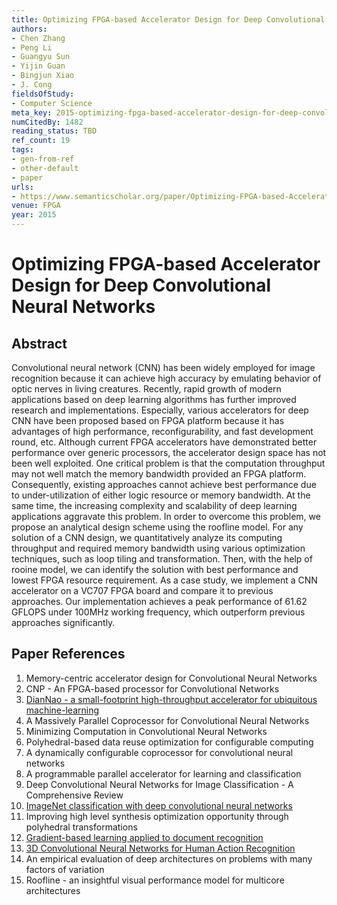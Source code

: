 ```yaml
---
title: Optimizing FPGA-based Accelerator Design for Deep Convolutional Neural Networks
authors:
- Chen Zhang
- Peng Li
- Guangyu Sun
- Yijin Guan
- Bingjun Xiao
- J. Cong
fieldsOfStudy:
- Computer Science
meta_key: 2015-optimizing-fpga-based-accelerator-design-for-deep-convolutional-neural-networks
numCitedBy: 1482
reading_status: TBD
ref_count: 19
tags:
- gen-from-ref
- other-default
- paper
urls:
- https://www.semanticscholar.org/paper/Optimizing-FPGA-based-Accelerator-Design-for-Deep-Zhang-Li/7c91eb0f9bbae8e2d3d007db73b8422b61ed1d68?sort=total-citations
venue: FPGA
year: 2015
---
```


# Optimizing FPGA-based Accelerator Design for Deep Convolutional Neural Networks

## Abstract

Convolutional neural network (CNN) has been widely employed for image recognition because it can achieve high accuracy by emulating behavior of optic nerves in living creatures. Recently, rapid growth of modern applications based on deep learning algorithms has further improved research and implementations. Especially, various accelerators for deep CNN have been proposed based on FPGA platform because it has advantages of high performance, reconfigurability, and fast development round, etc. Although current FPGA accelerators have demonstrated better performance over generic processors, the accelerator design space has not been well exploited. One critical problem is that the computation throughput may not well match the memory bandwidth provided an FPGA platform. Consequently, existing approaches cannot achieve best performance due to under-utilization of either logic resource or memory bandwidth. At the same time, the increasing complexity and scalability of deep learning applications aggravate this problem. In order to overcome this problem, we propose an analytical design scheme using the roofline model. For any solution of a CNN design, we quantitatively analyze its computing throughput and required memory bandwidth using various optimization techniques, such as loop tiling and transformation. Then, with the help of rooine model, we can identify the solution with best performance and lowest FPGA resource requirement. As a case study, we implement a CNN accelerator on a VC707 FPGA board and compare it to previous approaches. Our implementation achieves a peak performance of 61.62 GFLOPS under 100MHz working frequency, which outperform previous approaches significantly.

## Paper References

1. Memory-centric accelerator design for Convolutional Neural Networks
2. CNP - An FPGA-based processor for Convolutional Networks
3. [DianNao - a small-footprint high-throughput accelerator for ubiquitous machine-learning](2014-diannao-a-small-footprint-high-throughput-accelerator-for-ubiquitous-machine-learning.md)
4. A Massively Parallel Coprocessor for Convolutional Neural Networks
5. Minimizing Computation in Convolutional Neural Networks
6. Polyhedral-based data reuse optimization for configurable computing
7. A dynamically configurable coprocessor for convolutional neural networks
8. A programmable parallel accelerator for learning and classification
9. Deep Convolutional Neural Networks for Image Classification - A Comprehensive Review
10. [ImageNet classification with deep convolutional neural networks](2012-imagenet-classification-with-deep-convolutional-neural-networks.md)
11. Improving high level synthesis optimization opportunity through polyhedral transformations
12. [Gradient-based learning applied to document recognition](1998-gradient-based-learning-applied-to-document-recognition.md)
13. [3D Convolutional Neural Networks for Human Action Recognition](2013-3d-convolutional-neural-networks-for-human-action-recognition.md)
14. An empirical evaluation of deep architectures on problems with many factors of variation
15. Roofline - an insightful visual performance model for multicore architectures
